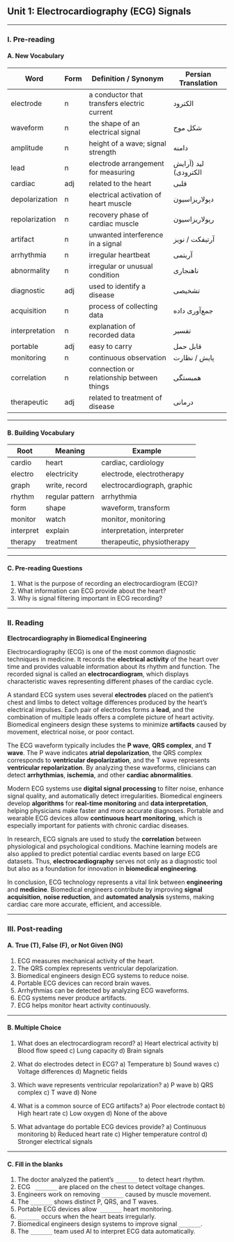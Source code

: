 ## Unit 1: Electrocardiography (ECG) Signals

---

### I. Pre-reading

#### A. New Vocabulary

| **Word**       | **Form** | **Definition / Synonym**                    | **Persian Translation** |
| -------------- | -------- | ------------------------------------------- | ----------------------- |
| electrode      | n        | a conductor that transfers electric current | الکترود                 |
| waveform       | n        | the shape of an electrical signal           | شکل موج                 |
| amplitude      | n        | height of a wave; signal strength           | دامنه                   |
| lead           | n        | electrode arrangement for measuring         | لید (آرایش الکترودی)    |
| cardiac        | adj      | related to the heart                        | قلبی                    |
| depolarization | n        | electrical activation of heart muscle       | دپولاریزاسیون           |
| repolarization | n        | recovery phase of cardiac muscle            | رپولاریزاسیون           |
| artifact       | n        | unwanted interference in a signal           | آرتیفکت / نویز          |
| arrhythmia     | n        | irregular heartbeat                         | آریتمی                  |
| abnormality    | n        | irregular or unusual condition              | ناهنجاری                |
| diagnostic     | adj      | used to identify a disease                  | تشخیصی                  |
| acquisition    | n        | process of collecting data                  | جمع‌آوری داده            |
| interpretation | n        | explanation of recorded data                | تفسیر                   |
| portable       | adj      | easy to carry                               | قابل حمل                |
| monitoring     | n        | continuous observation                      | پایش / نظارت            |
| correlation    | n        | connection or relationship between things   | همبستگی                 |
| therapeutic    | adj      | related to treatment of disease             | درمانی                  |

---

#### B. Building Vocabulary

| **Root**  | **Meaning**      | **Example**                  |
| --------- | ---------------- | ---------------------------- |
| cardio    | heart            | cardiac,  cardiology         |
| electro   | electricity      | electrode,  electrotherapy   |
| graph     | write,  record   | electrocardiograph,  graphic |
| rhythm    | regular  pattern | arrhythmia                   |
| form      | shape            | waveform,  transform         |
| monitor   | watch            | monitor,  monitoring         |
| interpret | explain          | interpretation,  interpreter |
| therapy   | treatment        | therapeutic,  physiotherapy  |

---

#### C. Pre-reading Questions

1. What is the purpose of recording an electrocardiogram (ECG)?
2. What information can ECG provide about the heart?
4. Why is signal filtering important in ECG recording?

---

### II. Reading

**Electrocardiography in Biomedical Engineering**

Electrocardiography (ECG) is one of the most common diagnostic techniques in medicine. It records the **electrical activity** of the heart over time and provides valuable information about its rhythm and function. The recorded signal is called an **electrocardiogram**, which displays characteristic waves representing different phases of the cardiac cycle.

A standard ECG system uses several **electrodes** placed on the patient’s chest and limbs to detect voltage differences produced by the heart’s electrical impulses. Each pair of electrodes forms a **lead**, and the combination of multiple leads offers a complete picture of heart activity. Biomedical engineers design these systems to minimize **artifacts** caused by movement, electrical noise, or poor contact.

The ECG waveform typically includes the **P wave**, **QRS complex**, and **T wave**. The P wave indicates **atrial depolarization**, the QRS complex corresponds to **ventricular depolarization**, and the T wave represents **ventricular repolarization**. By analyzing these waveforms, clinicians can detect **arrhythmias**, **ischemia**, and other **cardiac abnormalities**.

Modern ECG systems use **digital signal processing** to filter noise, enhance signal quality, and automatically detect irregularities. Biomedical engineers develop **algorithms** for **real-time monitoring** and **data interpretation**, helping physicians make faster and more accurate diagnoses. Portable and wearable ECG devices allow **continuous heart monitoring**, which is especially important for patients with chronic cardiac diseases.

In research, ECG signals are used to study the **correlation** between physiological and psychological conditions. Machine learning models are also applied to predict potential cardiac events based on large ECG datasets. Thus, **electrocardiography** serves not only as a diagnostic tool but also as a foundation for innovation in **biomedical engineering**.

In conclusion, ECG technology represents a vital link between **engineering** and **medicine**. Biomedical engineers contribute by improving **signal acquisition**, **noise reduction**, and **automated analysis** systems, making cardiac care more accurate, efficient, and accessible.

---

### III. Post-reading

#### A. True (T), False (F), or Not Given (NG)

1. ECG measures mechanical activity of the heart.
2. The QRS complex represents ventricular depolarization.
3. Biomedical engineers design ECG systems to reduce noise.
4. Portable ECG devices can record brain waves.
5. Arrhythmias can be detected by analyzing ECG waveforms.
6. ECG systems never produce artifacts.
7. ECG helps monitor heart activity continuously.

---

#### B. Multiple Choice

1. What does an electrocardiogram record?
        a) Heart electrical activity	b) Blood flow speed
        c) Lung capacity                        d) Brain signals
  
2. What do electrodes detect in ECG?
        a) Temperature                         b) Sound waves
        c) Voltage differences              d) Magnetic fields

3. Which wave represents ventricular repolarization?
        a) P wave           b) QRS complex
        c) T wave           d) None
  
4. What is a common source of ECG artifacts?
        a) Poor electrode contact        b) High heart rate
        c) Low oxygen                            d) None of the above
  
5. What advantage do portable ECG devices provide?
        a) Continuous monitoring              b) Reduced heart rate
        c) Higher temperature control      d) Stronger electrical signals

---

#### C. Fill in the blanks

1. The doctor analyzed the patient’s `_______` to detect heart rhythm.
2. ECG ` _______` are placed on the chest to detect voltage changes.
3. Engineers work on removing `_______` caused by muscle movement.
4. The `_______` shows distinct P, QRS, and T waves.
5. Portable ECG devices allow` _______` heart monitoring.
6. `_______` occurs when the heart beats irregularly.
7. Biomedical engineers design systems to improve signal `_______`.
8. The `_______` team used AI to interpret ECG data automatically.
